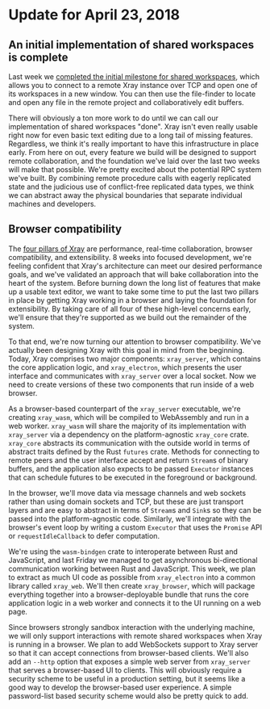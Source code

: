 # Update for April 23, 2018

## An initial implementation of shared workspaces is complete

Last week we [completed the initial milestone for shared workspaces](https://github.com/atom/xray/pull/61), which allows you to connect to a remote Xray instance over TCP and open one of its workspaces in a new window. You can then use the file-finder to locate and open any file in the remote project and collaboratively edit buffers.

There will obviously a ton more work to do until we can call our implementation of shared workspaces "done". Xray isn't even really usable right now for even basic text editing due to a long tail of missing features. Regardless, we think it's really important to have this infrastructure in place early. From here on out, every feature we build will be designed to support remote collaboration, and the foundation we've laid over the last two weeks will make that possible. We're pretty excited about the potential RPC system we've built. By combining remote procedure calls with eagerly replicated state and the judicious use of conflict-free replicated data types, we think we can abstract away the physical boundaries that separate individual machines and developers.

## Browser compatibility

The [four pillars of Xray](../../README.md#foundational-priorities) are performance, real-time collaboration, browser compatibility, and extensibility. 8 weeks into focused development, we're feeling confident that Xray's architecture can meet our desired performance goals, and we've validated an approach that will bake collaboration into the heart of the system. Before burning down the long list of features that make up a usable text editor, we want to take some time to put the last two pillars in place by getting Xray working in a browser and laying the foundation for extensibility. By taking care of all four of these high-level concerns early, we'll ensure that they're supported as we build out the remainder of the system.

To that end, we're now turning our attention to browser compatibility. We've actually been designing Xray with this goal in mind from the beginning. Today, Xray comprises two major components: `xray_server`, which contains the core application logic, and `xray_electron`, which presents the user interface and communicates with `xray_server` over a local socket. Now we need to create versions of these two components that run inside of a web browser.

As a browser-based counterpart of the `xray_server` executable, we're creating `xray_wasm`, which will be compiled to WebAssembly and run in a web worker. `xray_wasm` will share the majority of its implementation with `xray_server` via a dependency on the platform-agnostic `xray_core` crate. `xray_core` abstracts its communication with the outside world in terms of abstract traits defined by the Rust `futures` crate. Methods for connecting to remote peers and the user interface accept and return `Stream`s of binary buffers, and the application also expects to be passed `Executor` instances that can schedule futures to be executed in the foreground or background.

In the browser, we'll move data via message channels and web sockets rather than using domain sockets and TCP, but these are just transport layers and are easy to abstract in terms of `Stream`s and `Sink`s so they can be passed into the platform-agnostic code. Similarly, we'll integrate with the browser's event loop by writing a custom `Executor` that uses the `Promise` API or `requestIdleCallback` to defer computation.

We're using the `wasm-bindgen` crate to interoperate between Rust and JavaScript, and last Friday we managed to get asynchronous bi-directional communication working between Rust and JavaScript. This week, we plan to extract as much UI code as possible from `xray_electron` into a common library called `xray_web`. We'll then create `xray_browser`, which will package everything together into a browser-deployable bundle that runs the core application logic in a web worker and connects it to the UI running on a web page.

Since browsers strongly sandbox interaction with the underlying machine, we will only support interactions with remote shared workspaces when Xray is running in a browser. We plan to add WebSockets support to Xray server so that it can accept connections from browser-based clients. We'll also add an `--http` option that exposes a simple web server from `xray_server` that serves a browser-based UI to clients. This will obviously require a security scheme to be useful in a production setting, but it seems like a good way to develop the browser-based user experience. A simple password-list based security scheme would also be pretty quick to add.
